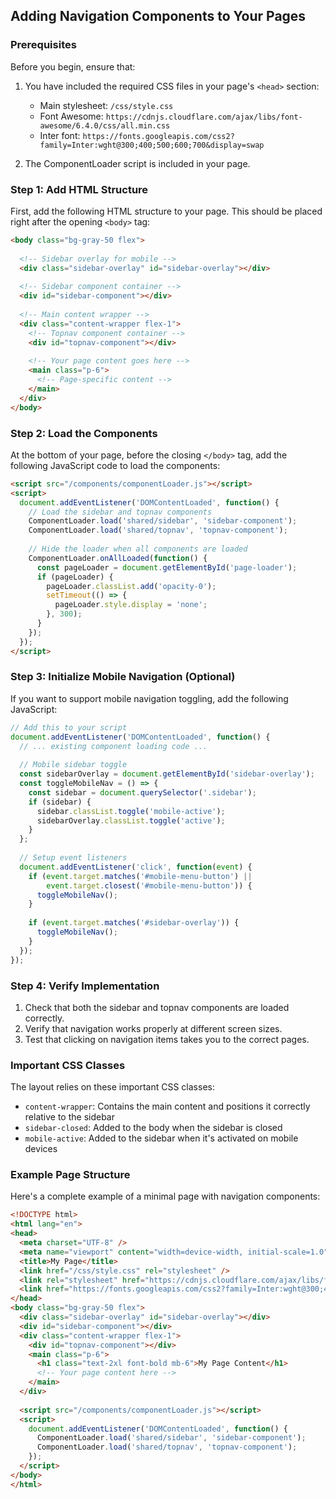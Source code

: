 ## Adding Navigation Components to Your Pages

### Prerequisites

Before you begin, ensure that:

1. You have included the required CSS files in your page's `<head>` section:
   - Main stylesheet: `/css/style.css`
   - Font Awesome: `https://cdnjs.cloudflare.com/ajax/libs/font-awesome/6.4.0/css/all.min.css`
   - Inter font: `https://fonts.googleapis.com/css2?family=Inter:wght@300;400;500;600;700&display=swap`

2. The ComponentLoader script is included in your page.

### Step 1: Add HTML Structure

First, add the following HTML structure to your page. This should be placed right after the opening `<body>` tag:

```html
<body class="bg-gray-50 flex">
  
  <!-- Sidebar overlay for mobile -->
  <div class="sidebar-overlay" id="sidebar-overlay"></div>
  
  <!-- Sidebar component container -->
  <div id="sidebar-component"></div>
  
  <!-- Main content wrapper -->
  <div class="content-wrapper flex-1">
    <!-- Topnav component container -->
    <div id="topnav-component"></div>
    
    <!-- Your page content goes here -->
    <main class="p-6">
      <!-- Page-specific content -->
    </main>
  </div>
</body>
```

### Step 2: Load the Components

At the bottom of your page, before the closing `</body>` tag, add the following JavaScript code to load the components:

```html
<script src="/components/componentLoader.js"></script>
<script>
  document.addEventListener('DOMContentLoaded', function() {
    // Load the sidebar and topnav components
    ComponentLoader.load('shared/sidebar', 'sidebar-component');
    ComponentLoader.load('shared/topnav', 'topnav-component');
    
    // Hide the loader when all components are loaded
    ComponentLoader.onAllLoaded(function() {
      const pageLoader = document.getElementById('page-loader');
      if (pageLoader) {
        pageLoader.classList.add('opacity-0');
        setTimeout(() => {
          pageLoader.style.display = 'none';
        }, 300);
      }
    });
  });
</script>
```

### Step 3: Initialize Mobile Navigation (Optional)

If you want to support mobile navigation toggling, add the following JavaScript:

```javascript
// Add this to your script
document.addEventListener('DOMContentLoaded', function() {
  // ... existing component loading code ...
  
  // Mobile sidebar toggle
  const sidebarOverlay = document.getElementById('sidebar-overlay');
  const toggleMobileNav = () => {
    const sidebar = document.querySelector('.sidebar');
    if (sidebar) {
      sidebar.classList.toggle('mobile-active');
      sidebarOverlay.classList.toggle('active');
    }
  };
  
  // Setup event listeners
  document.addEventListener('click', function(event) {
    if (event.target.matches('#mobile-menu-button') || 
        event.target.closest('#mobile-menu-button')) {
      toggleMobileNav();
    }
    
    if (event.target.matches('#sidebar-overlay')) {
      toggleMobileNav();
    }
  });
});
```

### Step 4: Verify Implementation

1. Check that both the sidebar and topnav components are loaded correctly.
2. Verify that navigation works properly at different screen sizes.
3. Test that clicking on navigation items takes you to the correct pages.

### Important CSS Classes

The layout relies on these important CSS classes:

- `content-wrapper`: Contains the main content and positions it correctly relative to the sidebar
- `sidebar-closed`: Added to the body when the sidebar is closed
- `mobile-active`: Added to the sidebar when it's activated on mobile devices

### Example Page Structure

Here's a complete example of a minimal page with navigation components:

```html
<!DOCTYPE html>
<html lang="en">
<head>
  <meta charset="UTF-8" />
  <meta name="viewport" content="width=device-width, initial-scale=1.0" />
  <title>My Page</title>
  <link href="/css/style.css" rel="stylesheet" />
  <link rel="stylesheet" href="https://cdnjs.cloudflare.com/ajax/libs/font-awesome/6.4.0/css/all.min.css">
  <link href="https://fonts.googleapis.com/css2?family=Inter:wght@300;400;500;600;700&display=swap" rel="stylesheet">
</head>
<body class="bg-gray-50 flex">
  <div class="sidebar-overlay" id="sidebar-overlay"></div>
  <div id="sidebar-component"></div>
  <div class="content-wrapper flex-1">
    <div id="topnav-component"></div>
    <main class="p-6">
      <h1 class="text-2xl font-bold mb-6">My Page Content</h1>
      <!-- Your page content here -->
    </main>
  </div>
  
  <script src="/components/componentLoader.js"></script>
  <script>
    document.addEventListener('DOMContentLoaded', function() {
      ComponentLoader.load('shared/sidebar', 'sidebar-component');
      ComponentLoader.load('shared/topnav', 'topnav-component');
    });
  </script>
</body>
</html>
```